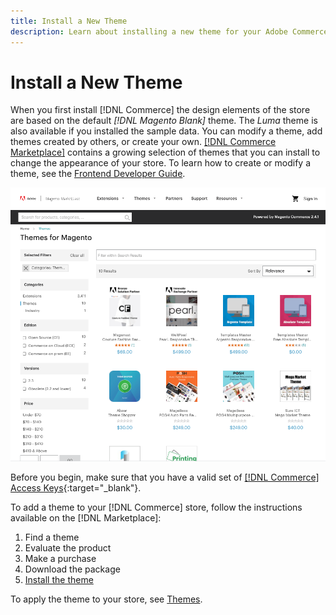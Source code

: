 ```yaml
---
title: Install a New Theme
description: Learn about installing a new theme for your Adobe Commerce or Magento Open Source store.
---
```

# Install a New Theme

When you first install [!DNL Commerce] the design elements of the store are based on the default _[!DNL Magento Blank]_ theme. The _Luma_ theme is also available if you installed the sample data. You can modify a theme, add themes created by others, or create your own. [[!DNL Commerce Marketplace]](https://docs.magento.com/user-guide/magento/magento-marketplace.html) contains a growing selection of themes that you can install to change the appearance of your store. To learn how to create or modify a theme, see the [Frontend Developer Guide][1].

![[!DNL Commerce Marketplace]](./assets/marketplace-themes.png)<!-- zoom -->

Before you begin, make sure that you have a valid set of [[!DNL Commerce] Access Keys][2]{:target="_blank"}.

To add a theme to your [!DNL Commerce] store, follow the instructions available on the [!DNL Marketplace]:

1. Find a theme
1. Evaluate the product
1. Make a purchase
1. Download the package
1. [Install the theme][3]

To apply the theme to your store, see [Themes](themes.md).

[1]: https://devdocs.magento.com/guides/v2.4/frontend-dev-guide/bk-frontend-dev-guide.html
[2]: https://devdocs.magento.com/guides/v2.4/install-gde/prereq/connect-auth.html
[3]: https://devdocs.magento.com/guides/v2.4/frontend-dev-guide/themes/theme-overview.html
